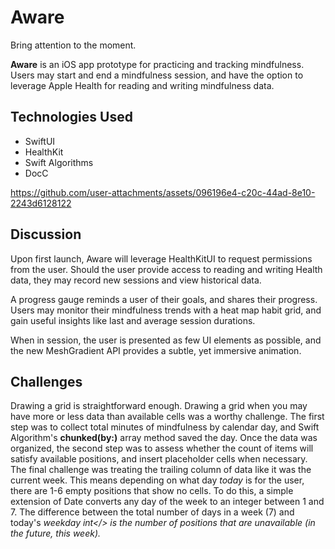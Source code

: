 # Aware
Bring attention to the moment.

<b>Aware</b> is an iOS app prototype for practicing and tracking mindfulness. Users may start and end a mindfulness session, and have the option to leverage Apple Health for reading and writing mindfulness data.

## Technologies Used
- SwiftUI
- HealthKit
- Swift Algorithms
- DocC

https://github.com/user-attachments/assets/096196e4-c20c-44ad-8e10-2243d6128122

## Discussion
Upon first launch, Aware will leverage HealthKitUI to request permissions from the user. Should the user provide access to reading and writing Health data, they may record new sessions and view historical data.

A progress gauge reminds a user of their goals, and shares their progress. Users may monitor their mindfulness trends with a heat map habit grid, and gain useful insights like last and average session durations.

When in session, the user is presented as few UI elements as possible, and the new MeshGradient API provides a subtle, yet immersive animation. 

## Challenges
Drawing a grid is straightforward enough. Drawing a grid when you may have more or less data than available cells was a worthy challenge. The first step was to collect total minutes of mindfulness by calendar day, and Swift Algorithm's <b>chunked(by:)</b> array method saved the day. Once the data was organized, the second step was to assess whether the count of items will satisfy available positions, and insert placeholder cells when necessary. The final challenge was treating the trailing column of data like it was the current week. This means depending on what day <i>today</i> is for the user, there are 1-6 empty positions that show no cells. To do this, a simple extension of Date converts any day of the week to an integer between 1 and 7. The difference between the total number of days in a week (7) and today's <i>weekday int</> is the number of positions that are unavailable (in the future, this week). 
